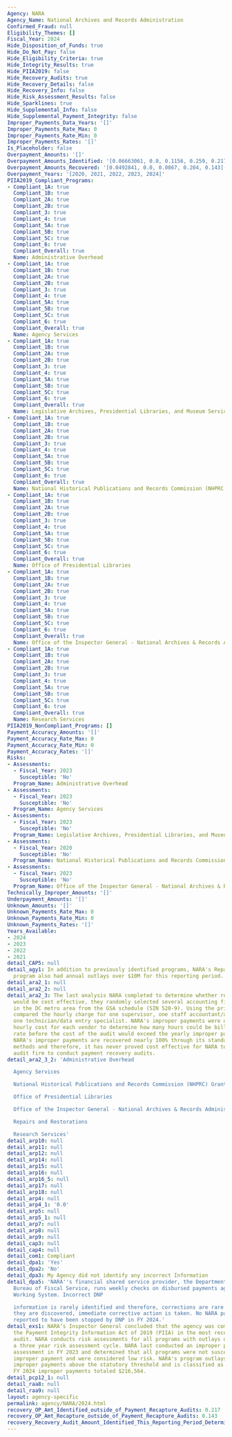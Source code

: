 ```yaml
---
Agency: NARA
Agency_Name: National Archives and Records Administration
Confirmed_Fraud: null
Eligibility_Themes: []
Fiscal_Year: 2024
Hide_Disposition_of_Funds: true
Hide_Do_Not_Pay: false
Hide_Eligibility_Criteria: true
Hide_Integrity_Results: true
Hide_PIIA2019: false
Hide_Recovery_Audits: true
Hide_Recovery_Details: false
Hide_Recovery_Info: false
Hide_Risk_Assessment_Results: false
Hide_Sparklines: true
Hide_Supplemental_Info: false
Hide_Supplemental_Payment_Integrity: false
Improper_Payments_Data_Years: '[]'
Improper_Payments_Rate_Max: 0
Improper_Payments_Rate_Min: 0
Improper_Payments_Rates: '[]'
Is_Placeholder: false
Overpayment_Amounts: '[]'
Overpayment_Amounts_Identified: '[0.06663061, 0.0, 0.1156, 0.259, 0.217]'
Overpayment_Amounts_Recovered: '[0.0492841, 0.0, 0.0867, 0.204, 0.143]'
Overpayment_Years: '[2020, 2021, 2022, 2023, 2024]'
PIIA2019_Compliant_Programs:
- Compliant_1A: true
  Compliant_1B: true
  Compliant_2A: true
  Compliant_2B: true
  Compliant_3: true
  Compliant_4: true
  Compliant_5A: true
  Compliant_5B: true
  Compliant_5C: true
  Compliant_6: true
  Compliant_Overall: true
  Name: Administrative Overhead
- Compliant_1A: true
  Compliant_1B: true
  Compliant_2A: true
  Compliant_2B: true
  Compliant_3: true
  Compliant_4: true
  Compliant_5A: true
  Compliant_5B: true
  Compliant_5C: true
  Compliant_6: true
  Compliant_Overall: true
  Name: Agency Services
- Compliant_1A: true
  Compliant_1B: true
  Compliant_2A: true
  Compliant_2B: true
  Compliant_3: true
  Compliant_4: true
  Compliant_5A: true
  Compliant_5B: true
  Compliant_5C: true
  Compliant_6: true
  Compliant_Overall: true
  Name: Legislative Archives, Presidential Libraries, and Museum Services
- Compliant_1A: true
  Compliant_1B: true
  Compliant_2A: true
  Compliant_2B: true
  Compliant_3: true
  Compliant_4: true
  Compliant_5A: true
  Compliant_5B: true
  Compliant_5C: true
  Compliant_6: true
  Compliant_Overall: true
  Name: National Historical Publications and Records Commission (NHPRC) Grants
- Compliant_1A: true
  Compliant_1B: true
  Compliant_2A: true
  Compliant_2B: true
  Compliant_3: true
  Compliant_4: true
  Compliant_5A: true
  Compliant_5B: true
  Compliant_5C: true
  Compliant_6: true
  Compliant_Overall: true
  Name: Office of Presidential Libraries
- Compliant_1A: true
  Compliant_1B: true
  Compliant_2A: true
  Compliant_2B: true
  Compliant_3: true
  Compliant_4: true
  Compliant_5A: true
  Compliant_5B: true
  Compliant_5C: true
  Compliant_6: true
  Compliant_Overall: true
  Name: Office of the Inspector General - National Archives & Records Administration
- Compliant_1A: true
  Compliant_1B: true
  Compliant_2A: true
  Compliant_2B: true
  Compliant_3: true
  Compliant_4: true
  Compliant_5A: true
  Compliant_5B: true
  Compliant_5C: true
  Compliant_6: true
  Compliant_Overall: true
  Name: Research Services
PIIA2019_NonCompliant_Programs: []
Payment_Accuracy_Amounts: '[]'
Payment_Accuracy_Rate_Max: 0
Payment_Accuracy_Rate_Min: 0
Payment_Accuracy_Rates: '[]'
Risks:
- Assessments:
  - Fiscal_Year: 2023
    Susceptible: 'No'
  Program_Name: Administrative Overhead
- Assessments:
  - Fiscal_Year: 2023
    Susceptible: 'No'
  Program_Name: Agency Services
- Assessments:
  - Fiscal_Year: 2023
    Susceptible: 'No'
  Program_Name: Legislative Archives, Presidential Libraries, and Museum Services
- Assessments:
  - Fiscal_Year: 2020
    Susceptible: 'No'
  Program_Name: National Historical Publications and Records Commission (NHPRC) Grants
- Assessments:
  - Fiscal_Year: 2023
    Susceptible: 'No'
  Program_Name: Office of the Inspector General - National Archives & Records Administration
Technically_Improper_Amounts: '[]'
Underpayment_Amounts: '[]'
Unknown_Amounts: '[]'
Unknown_Payments_Rate_Max: 0
Unknown_Payments_Rate_Min: 0
Unknown_Payments_Rates: '[]'
Years_Available:
- 2024
- 2023
- 2022
- 2021
detail_CAP5: null
detail_agy1: In addition to previously identified programs, NARA's Repairs and Restorations
  program also had annual outlays over $10M for this reporting period.
detail_ara2_1: null
detail_ara2_2: null
detail_ara2_3: The last analysis NARA completed to determine whether recovery audits
  would be cost effective, they randomly selected several accounting firms located
  in the DC metro area from the GSA schedule (SIN 520-9). Using the price list, NARA
  compared the hourly charge for one supervisor, one staff accountant/analyst, and
  one technician/data entry specialist. NARA's improper payments were divided by the
  hourly cost for each vendor to determine how many hours could be billed at that
  rate before the cost of the audit would exceed the yearly improper payments identified.
  NARA's improper payments are recovered nearly 100% through its standard recovery
  methods and therefore, it has never proved cost effective for NARA to engage an
  audit firm to conduct payment recovery audits.
detail_ara2_3_2: 'Administrative Overhead

  Agency Services

  National Historical Publications and Records Commission (NHPRC) Grants

  Office of Presidential Libraries

  Office of the Inspector General - National Archives & Records Administration

  Repairs and Restorations

  Research Services'
detail_arp10: null
detail_arp11: null
detail_arp12: null
detail_arp14: null
detail_arp15: null
detail_arp16: null
detail_arp16_5: null
detail_arp17: null
detail_arp18: null
detail_arp4: null
detail_arp4_1: '0.0'
detail_arp5: null
detail_arp5_1: null
detail_arp7: null
detail_arp8: null
detail_arp9: null
detail_cap3: null
detail_cap4: null
detail_com1: Compliant
detail_dpa1: 'Yes'
detail_dpa2: 'No'
detail_dpa3: My Agency did not identify any incorrect Information
detail_dpa5: 'NARA''s financial shared service provider, the Department of Treasury,
  Bureau of Fiscal Service, runs weekly checks on disbursed payments against the DNP/Treasury
  Working System. Incorrect DNP

  information is rarely identified and therefore, corrections are rare. However when
  they are discovered, immediate corrective action is taken. No NARA payments were
  reported to have been stopped by DNP in FY 2024.'
detail_exs1: NARA’s Inspector General concluded that the agency was compliant with
  the Payment Integrity Information Act of 2019 (PIIA) in the most recent compliance
  audit. NARA conducts risk assessments for all programs with outlays over $10M on
  a three year risk assessment cycle. NARA last conducted an improper payment risk
  assessment in FY 2023 and determined that all programs were not susceptible to significant
  improper payment and were considered low risk. NARA's program outlays do not have
  improper payments above the statutory threshold and is classified as Phase 1. NARA's
  FY 2024 improper payments totaled $216,564.
detail_pcp12_1: null
detail_raa8: null
detail_raa9: null
layout: agency-specific
permalink: agency/NARA/2024.html
recovery_OP_Amt_Identified_outside_of_Payment_Recapture_Audits: 0.217
recovery_OP_Amt_Recapture_outside_of_Payment_Recapture_Audits: 0.143
recovery_Recovery_Audit_Amount_Identified_This_Reporting_Period_Determined_Not_Collectable_Rate: 0.0
---
```

